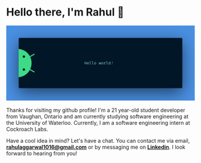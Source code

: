 

# Hello there, I'm Rahul :wave:

![Hello Word](https://github.com/RahulAggarwal1016/RahulAggarwal1016/blob/master/banner.png)

Thanks for visiting my github profile! I'm a 21 year-old student developer from Vaughan, Ontario and am currently studying software engineering at the University of Waterloo. Currently, I am a software engineering intern at Cockroach Labs.

Have a cool idea in mind? Let's have a chat. You can contact me via email, **rahulaggarwal1016@gmail.com** or by messaging me on **[Linkedin](https://www.linkedin.com/in/rahul1016/)**. I look forward to hearing from you!
